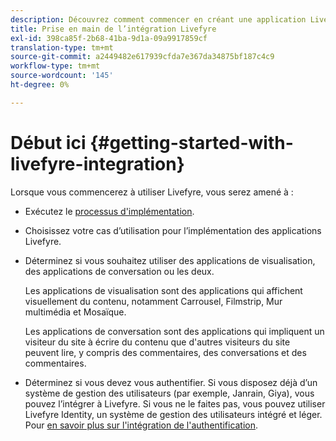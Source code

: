```yaml
---
description: Découvrez comment commencer en créant une application Livefyre pleinement opérationnelle. Créez cette application pour gérer l’authentification de base, le partage sur les réseaux sociaux et le suivi des événements.
title: Prise en main de l’intégration Livefyre
exl-id: 398ca85f-2b68-41ba-9d1a-09a9917859cf
translation-type: tm+mt
source-git-commit: a2449482e617939cfda7e367da34875bf187c4c9
workflow-type: tm+mt
source-wordcount: '145'
ht-degree: 0%

---
```


# Début ici {#getting-started-with-livefyre-integration}

Lorsque vous commencerez à utiliser Livefyre, vous serez amené à :

* Exécutez le [processus d&#39;implémentation](../c-getting-started/c-implementation-process/c-implementation-process.md#c_implementation_process).
* Choisissez votre cas d’utilisation pour l’implémentation des applications Livefyre.
* Déterminez si vous souhaitez utiliser des applications de visualisation, des applications de conversation ou les deux.

   Les applications de visualisation sont des applications qui affichent visuellement du contenu, notamment Carrousel, Filmstrip, Mur multimédia et Mosaïque.

   Les applications de conversation sont des applications qui impliquent un visiteur du site à écrire du contenu que d&#39;autres visiteurs du site peuvent lire, y compris des commentaires, des conversations et des commentaires.

* Déterminez si vous devez vous authentifier. Si vous disposez déjà d’un système de gestion des utilisateurs (par exemple, Janrain, Giya), vous pouvez l’intégrer à Livefyre. Si vous ne le faites pas, vous pouvez utiliser Livefyre Identity, un système de gestion des utilisateurs intégré et léger. Pour [en savoir plus sur l&#39;intégration de l&#39;authentification](../t-about-identity-integration/t-about-identity-integration.md#t_about_identity_integration).
